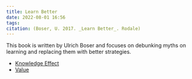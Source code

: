 ```yaml
---
title: Learn Better
date: 2022-08-01 16:56
tags: 
citation: (Boser, U. 2017. _Learn Better_. Rodale)
---
```


This book is written by Ulrich Boser and focuses on debunking myths on learning and replacing them with better strategies.

+ [Knowledge Effect](202208011658.md)
+ [Value](202208011727.md)
